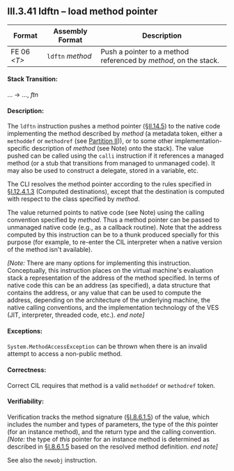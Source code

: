 ## III.3.41 ldftn &ndash; load method pointer

 | Format | Assembly Format | Description
 | ---- | ---- | ----
 | FE 06 _\<T\>_ | `ldftn` _method_ | Push a pointer to a method referenced by _method_, on the stack.

#### Stack Transition:

&hellip; &rarr; &hellip;, _ftn_

#### Description:

The `ldftn` instruction pushes a method pointer (§[II.14.5](ii.14.5-method-pointers.md)) to the native code implementing the method described by _method_ (a metadata token, either a `methoddef` or `methodref` (see [Partition II](#todo-missing-hyperlink))), or to some other implementation-specific description of _method_ (see Note) onto the stack). The value pushed can be called using the `calli` instruction if it references a managed method (or a stub that transitions from managed to unmanaged code). It may also be used to construct a delegate, stored in a variable, etc.

The CLI resolves the method pointer according to the rules specified in §[I.12.4.1.3](i.12.4.1.3-computed-destinations.md) (Computed destinations), except that the destination is computed with respect to the class specified by _method_.

The value returned points to native code (see Note) using the calling convention specified by _method_. Thus a method pointer can be passed to unmanaged native code (e.g., as a callback routine). Note that the address computed by this instruction can be to a thunk produced specially for this purpose (for example, to re-enter the CIL interpreter when a native version of the method isn't available).

_[Note:_ There are many options for implementing this instruction. Conceptually, this instruction places on the virtual machine's evaluation stack a representation of the address of the method specified. In terms of native code this can be an address (as specified), a data structure that contains the address, or any value that can be used to compute the address, depending on the architecture of the underlying machine, the native calling conventions, and the implementation technology of the VES (JIT, interpreter, threaded code, etc.). _end note]_

#### Exceptions:

`System.MethodAccessException` can be thrown when there is an invalid attempt to access a non-public method.

#### Correctness:

Correct CIL requires that method is a valid `methoddef` or `methodref` token.

#### Verifiability:

Verification tracks the method signature (§[I.8.6.1.5](#todo-missing-hyperlink)) of the value, which includes the number and types of parameters, the type of the *this* pointer (for an instance method), and the return type and the calling convention. _[Note:_ the type of *this* pointer for an instance method is determined as described in §[I.8.6.1.5](#todo-missing-hyperlink) based on the resolved method definition. _end note]_

See also the `newobj` instruction.
